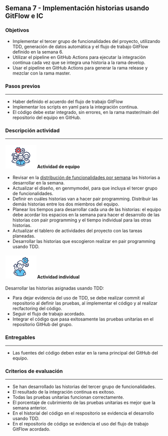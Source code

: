 ## Semana 7 - Implementación historias usando GitFlow e IC

### Objetivos

*   Implementar el tercer grupo de funcionalidades del proyecto, utilizando TDD, generación de datos automática y el flujo de trabajo GitFlow definido en la semana 6.
*   Utilizar el pipeline en GitHub Actions para ejecutar la integración continua cada vez que se integra una historia a la rama develop.
*   Usar el pipeline en GitHub Actions para generar la rama release y mezclar con la rama master.

### Pasos previos
---

*   Haber definido el acuerdo del flujo de trabajo GitFlow
*   Implementar los scripts en yaml para la integración continua.
*   El código debe estar integrado, sin errores, en la rama master/main del repositorio del equipo en GitHub. 

### Descripción actividad
---

#### ![](./../../assets/images/grupo.png) Actividad de equipo


*   Revisar en la [distribución de funcionalidades por semana](./../semana5/MT1PEA-PlanDesarrolloHistorias202314.md) las historias a desarrollar en la semana.
*   Actualizar el diseño, en genmymodel, para que incluya el tercer grupo de funcionalidades. 
*   Definir en cuáles historias van a hacer pair programming. Distribuir las demás historias entre los dos miembros del equipo.
*   Planear los tiempos para desarrollar cada una de las historias: el equipo debe acordar los espacios en la semana para hacer el desarrollo de las historias con pair programming y el tiempo individual para las otras historias.
*   Actualizar el tablero de actividades del proyecto con las tareas planeadas.
*   Desarrollar las historias que escogieron realizar en pair programming usando TDD.


#### ![](./../../assets/images/individuo.png) Actividad individual

Desarrollar las historias asignadas usando TDD:

*    Para dejar evidencia del uso de TDD, se debe realizar commit al repositorio al definir las pruebas, al implementar el código y al realizar recfactoring del código.
*    Seguir el flujo de trabajo acordado.
*    Integrar el código que pasa exitosamente las pruebas unitarias en el repositorio GitHub del grupo.


### Entregables
---

*    Las fuentes del código deben estar en la rama principal del GitHub del equipo.


### Criterios de evaluación
---
* Se han desarrollado las historias del tercer grupo de funcionalidades.
* El resultado de la integración continua es exitoso.
* Todas las pruebas unitarias funcionan correctamente. 
* El porcentaje de cubrimiento de las pruebas unitarias es mejor que la semana anterior.
* En el historial del código en el respositorio se evidencia el desarrollo usando TDD.
* En el repositorio de código se evidencia el uso del flujo de trabajo GitFlow acordado.
